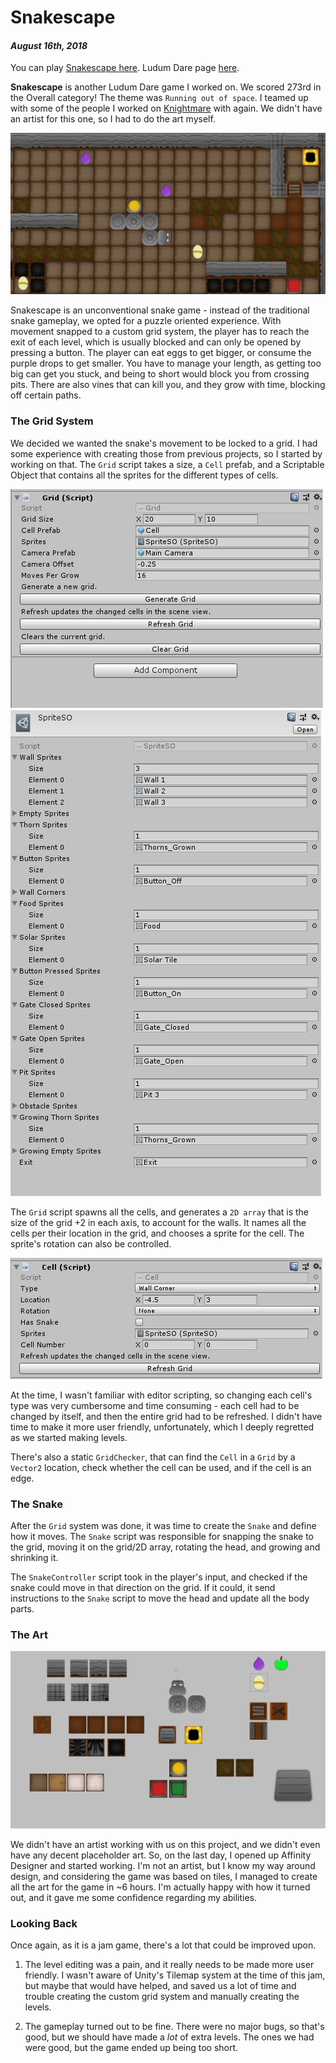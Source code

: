 [comment]: # (*.title*Snakescape*.title*)
[comment]: # (*.desc*My Ludum Dare 42 entry, Snakescape.*.desc*)
[comment]: # (*.tags*unity, C#, game, ludum dare, ld42, jam, affinity designer, graphics, art, 2018, project, finished*.tags*)
[comment]: # (*.date*16-8-2018*.date*)

# Snakescape

#### *August 16th, 2018*

You can play [Snakescape here](https://krasse.itch.io/snakescape). Ludum Dare page [here](https://ldjam.com/events/ludum-dare/42/hissterics).

**Snakescape** is another Ludum Dare game I worked on. We scored 273rd in the Overall category! The theme was `Running out of space`. I teamed up with some of the people I worked on [Knightmare](../4/knightmare.html) with again. We didn't have an artist for this one, so I had to do the art myself.

![Snakescape Cover Image](snakescape_assets/coverImg.png)

Snakescape is an unconventional snake game - instead of the traditional snake gameplay, we opted for a puzzle oriented experience. With movement snapped to a custom grid system, the player has to reach the exit of each level, which is usually blocked and can only be opened by pressing a button. The player can eat eggs to get bigger, or consume the purple drops to get smaller. You have to manage your length, as getting too big can get you stuck, and being to short would block you from crossing pits. There are also vines that can kill you, and they grow with time, blocking off certain paths.

### The Grid System

We decided we wanted the snake's movement to be locked to a grid. I had some experience with creating those from previous projects, so I started by working on that. The `Grid` script takes a size, a `Cell` prefab, and a Scriptable Object that contains all the sprites for the different types of cells.

![Grid inspector](snakescape_assets/gridInspector.png)
![Sprite SO](snakescape_assets/spritesSO.png)

The `Grid` script spawns all the cells, and generates a `2D array` that is the size of the grid +2 in each axis, to account for the walls. It names all the cells per their location in the grid, and chooses a sprite for the cell. The sprite's rotation can also be controlled.

![Cell inspector](snakescape_assets/cell.png)

At the time, I wasn't familiar with editor scripting, so changing each cell's type was very cumbersome and time consuming - each cell had to be changed by itself, and then the entire grid had to be refreshed. I didn't have time to make it more user friendly, unfortunately, which I deeply regretted as we started making levels.

There's also a static `GridChecker`, that can find the `Cell` in a `Grid` by a `Vector2` location, check whether the cell can be used, and if the cell is an edge.

### The Snake

After the `Grid` system was done, it was time to create the `Snake` and define how it moves. The `Snake` script was responsible for snapping the snake to the grid, moving it on the grid/2D array, rotating the head, and growing and shrinking it.

The `SnakeController` script took in the player's input, and checked if the snake could move in that direction on the grid. If it could, it send instructions to the `Snake` script to move the head and update all the body parts.

### The Art

![Snakescape Art](snakescape_assets/tiles.png)

We didn't have an artist working with us on this project, and we didn't even have any decent placeholder art. So, on the last day, I opened up Affinity Designer and started working. I'm not an artist, but I know my way around design, and considering the game was based on tiles, I managed to create all the art for the game in ~6 hours. I'm actually happy with how it turned out, and it gave me some confidence regarding my abilities.

### Looking Back

Once again, as it is a jam game, there's a lot that could be improved upon.

1. The level editing was a pain, and it really needs to be made more user friendly. I wasn't aware of Unity's Tilemap system at the time of this jam, but maybe that would have helped, and saved us a lot of time and trouble creating the custom grid system and manually creating the levels.

2. The gameplay turned out to be fine. There were no major bugs, so that's good, but we should have made a *lot* of extra levels. The ones we had were good, but the game ended up being too short.
